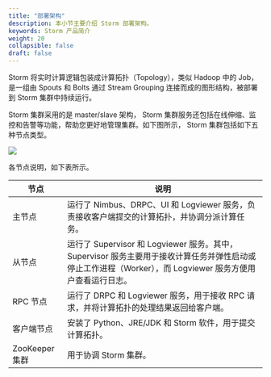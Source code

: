 ```yaml
---
title: "部署架构"
description: 本小节主要介绍 Storm 部署架构。 
keywords: Storm 产品简介
weight: 20
collapsible: false
draft: false
---
```


Storm 将实时计算逻辑包装成计算拓扑（Topology），类似 Hadoop 中的 Job，是一组由 Spouts 和 Bolts 通过 Stream Grouping 连接而成的图形结构，被部署到 Storm 集群中持续运行。

Storm 集群采用的是 master/slave 架构， Storm 集群服务还包括在线伸缩、监控和告警等功能，帮助您更好地管理集群。如下图所示， Storm 集群包括如下五种节点类型。

![](../../_images/storm_architecture.png)

各节点说明，如下表所示。

| 节点                                                         | 说明                                                         |
| ------------------------------------------------------------ | ------------------------------------------------------------ |
| 主节点                                                       | 运行了 Nimbus、DRPC、UI 和 Logviewer 服务，负责接收客户端提交的计算拓扑，并协调分派计算任务。 |
| 从节点                                                       | 运行了 Supervisor 和 Logviewer 服务。其中，Supervisor 服务主要用于接收计算任务并弹性启动或停止工作进程（Worker），而 Logviewer 服务方便用户查看运行日志。 |
| RPC 节点                                                     | 运行了 DRPC 和 Logviewer 服务，用于接收 RPC 请求，并将计算拓扑的处理结果返回给客户端。 |
| 客户端节点                                                   | 安装了 Python、JRE/JDK 和 Storm 软件，用于提交计算拓扑。     |
| ZooKeeper 集群 | 用于协调 Storm 集群。                                        |

